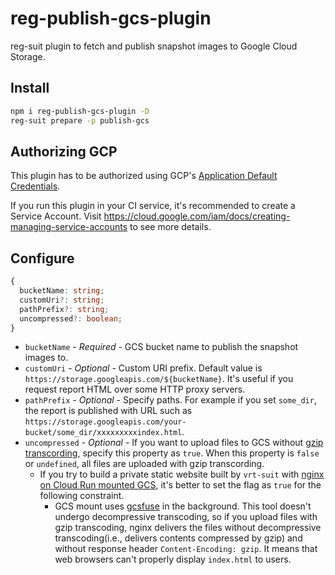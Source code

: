 # reg-publish-gcs-plugin

reg-suit plugin to fetch and publish snapshot images to Google Cloud Storage.

## Install

```sh
npm i reg-publish-gcs-plugin -D
reg-suit prepare -p publish-gcs
```

## Authorizing GCP

This plugin has to be authorized using GCP's [Application Default Credentials](https://cloud.google.com/docs/authentication/production).

If you run this plugin in your CI service, it's recommended to create a Service Account. Visit https://cloud.google.com/iam/docs/creating-managing-service-accounts to see more details.

## Configure

```ts
{
  bucketName: string;
  customUri?: string;
  pathPrefix?: string;
  uncompressed?: boolean;
}
```

- `bucketName` - _Required_ - GCS bucket name to publish the snapshot images to.
- `customUri` - _Optional_ - Custom URI prefix. Default value is `https://storage.googleapis.com/${bucketName}`. It's useful if you request report HTML over some HTTP proxy servers.
- `pathPrefix` - _Optional_ - Specify paths. For example if you set `some_dir`, the report is published with URL such as `https://storage.googleapis.com/your-bucket/some_dir/xxxxxxxxxindex.html`.
- `uncompressed` - _Optional_ - If you want to upload files to GCS without [gzip transcording](https://cloud.google.com/storage/docs/transcoding), specify this property as `true`. When this property is `false` or `undefined`, all files are uploaded with gzip transcording.
  - If you try to build a private static website built by `vrt-suit` with [nginx on Cloud Run mounted GCS](https://cloud.google.com/blog/en/products/serverless/introducing-cloud-run-volume-mounts?hl=en), it's better to set the flag as `true` for the following constraint.
    - GCS mount uses [gcsfuse](https://cloud.google.com/storage/docs/gcs-fuse?hl=ja) in the background. This tool doesn't undergo decompressive transcoding, so if you upload files with gzip transcoding, nginx delivers the files without decompressive transcoding(i.e., delivers contents compressed by gzip) and without response header `Content-Encoding: gzip`. It means that web browsers can't properly display `index.html` to users.
